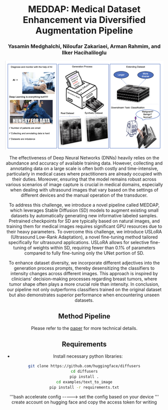 # 
<div align="center">
<h1> MEDDAP: Medical Dataset Enhancement via Diversified Augmentation Pipeline </h1>
<h3>
Yasamin Medghalchi, Niloufar Zakariaei, Arman Rahmim, and Ilker Hacihaliloglu </h3>

![plot](y.png)

The effectiveness of Deep Neural Networks (DNNs) heavily relies on the abundance and accuracy of available training data. However, collecting and annotating data on a large scale is often both costly and time-intensive, particularly in medical cases where practitioners are already occupied with their duties. Moreover, ensuring that the model remains robust across various scenarios of image capture is crucial in medical domains, especially when dealing with ultrasound images that vary based on the settings of different devices and the manual operation of the transducer.

To address this challenge, we introduce a novel pipeline called MEDDAP, which leverages Stable Diffusion (SD) models to augment existing small datasets by automatically generating new informative labeled samples. Pretrained checkpoints for SD are typically based on natural images, and training them for medical images requires significant GPU resources due to their heavy parameters. To overcome this challenge, we introduce USLoRA (Ultrasound Low-Rank Adaptation), a novel fine-tuning method tailored specifically for ultrasound applications. USLoRA allows for selective fine-tuning of weights within SD, requiring fewer than 0.1% of parameters compared to fully fine-tuning only the UNet portion of SD.

To enhance dataset diversity, we incorporate different adjectives into the generation process prompts, thereby desensitizing the classifiers to intensity changes across different images. This approach is inspired by clinicians' decision-making processes regarding breast tumors, where tumor shape often plays a more crucial role than intensity. In conclusion, our pipeline not only outperforms classifiers trained on the original dataset but also demonstrates superior performance when encountering unseen datasets.

## Method Pipeline
Please refer to the [paper]() for more technical details.

## Requirements

* Install necessary python libraries:
```bash
git clone https://github.com/huggingface/diffusers
cd diffusers
pip install .
cd examples/text_to_image
pip install -r requirements.txt
```
'''bash
accelerate config -----> set the config based on your device
'''
create account on hugging face and copy the access token for writing

